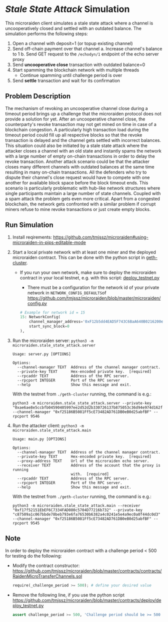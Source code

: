 # _Stale State Attack_ Simulation

This microraiden client simulates a stale state attack where a channel is uncooperatively closed and settled with an outdated balance. The simulation performs the following steps:

1.  Open a channel with deposit=1 (or topup existing channel)
2.  Send off-chain payment over that channel
    a. Increase channel's balance to 1
    b. Send GET request to the `/echodyn/1` endpoint of the echo server proxy
3.  Send **uncooperative close** transaction with outdated balance=0
4.  Start spamming the blockchain network with multiple threads
    * Continue spamming until challenge period is over
5.  Send **settle** transaction and wait for its confirmation

## Problem Description

The mechanism of revoking an uncooperative channel close during a timeout period brings up a challenge that the microraiden protocol does not provide a solution for yet. After an uncooperative channel close, the counterparty's revoke transaction may not get mined on time in case of a blockchain congestion. A particularly high transaction load during the timeout period could fill up all respective blocks so that the revoke transaction is delayed and the channel gets settled with incorrect balances. This situation could also be initiated by a stale state attack where the attacker closes a channel with an old state and instantly spams the network with a large number of empty on-chain transactions in order to delay the revoke transaction. Another attack scenario could be that the attacker closes many different channels with outdated balances at the same time resulting in many on-chain transactions. All the defenders who try to dispute their channel's close request would have to compete with one another for available block space before the block timeout ends. This scenario is particularly problematic with hub-like network structures where single participants maintain a large number of state channels. Coupled with a spam attack the problem gets even more critical. Apart from a congested blockchain, the network gets confronted with a similar problem if corrupt miners refuse to mine revoke transactions or just create empty blocks.

## Run Simulation

1.  Install reqirements: https://github.com/tmjssz/microraiden#using-microraiden-in-pips-editable-mode
2.  Start a local private network with at least one miner and the deployed microraiden contract. This can be done with the python script in [geth-cluster](./geth-cluster).


    * If you run your own network, make sure to deploy the microraiden contract in your local testnet, e.g. with this script: [deploy_testnet.py](../../contracts/deploy/deploy_testnet.py)
      * There must be a configuration for the network id of your private network in `NETWORK_CONFIG_DEFAULTS`of https://github.com/tmjssz/microraiden/blob/master/microraiden/config.py


      ```python
      # Example for network id = 15
      15: NetworkConfig(
          channel_manager_address='0xF12b5dd4EAD5F743C6BaA640B0216200e89B60Da',
          start_sync_block=0
      ),
      ```

3.  Run the microraiden server: `python3 -m microraiden.stale_state_attack.server`

    ```shell
    Usage: server.py [OPTIONS]

    Options:
      --channel-manager TEXT  Address of the channel manager contract.
      --private-key TEXT      Hex-encoded private key.  [required]
      --rpcaddr TEXT          Address of the RPC server.
      --rpcport INTEGER       Port of the RPC server
      --help                  Show this message and exit.
    ```

    With the testnet from `./geth-cluster` running, the command is e.g.:

    ```shell
    python3 -m microraiden.stale_state_attack.server --private-key "0xae6ae8e5ccbfb04590405997ee2d52d2b330726137b875053c36d94e974d162f" --channel-manager "0xf25186B5081Ff5cE73482AD761DB0eB0d25abfBF" --rpcport 9546
    ```

4.  Run the attacker client: `python3 -m microraiden.stale_state_attack.main`

    ```shell
    Usage: main.py [OPTIONS]

    Options:
      --channel-manager TEXT  Address of the channel manager contract.
      --private-key TEXT      Hex-encoded private key.  [required]
      --proxy-address TEXT    Url of the microraiden echo server.
      --receiver TEXT         Address of the account that the proxy is running
                              with.  [required]
      --rpcaddr TEXT          Address of the RPC server.
      --rpcport INTEGER       Port of the RPC server.
      --help                  Show this message and exit.
    ```

    With the testnet from `./geth-cluster` running, the command is e.g.:

    ```shell
    python3 -m microraiden.stale_state_attack.main --receiver "0xf17f52151EbEF6C7334FAD080c5704D77216b732" --private-key "c87509a1c067bbde78beb793e6fa76530b6382a4c0241e5e4a9ec0a0f44dc0d3" --channel-manager "0xf25186B5081Ff5cE73482AD761DB0eB0d25abfBF" --rpcport 9545
    ```

## Note

In order to deploy the microraiden contract with a challenge period < 500 for testing do the following:

* Modify the contract constructor: https://github.com/tmjssz/microraiden/blob/master/contracts/contracts/RaidenMicroTransferChannels.sol

  ```python
  require(_challenge_period >= 500); # define your desired value
  ```

* Remove the following line, if you use the python script https://github.com/tmjssz/microraiden/blob/master/contracts/deploy/deploy_testnet.py
  ```python
  assert challenge_period >= 500, 'Challenge period should be >= 500 blocks'
  ```
